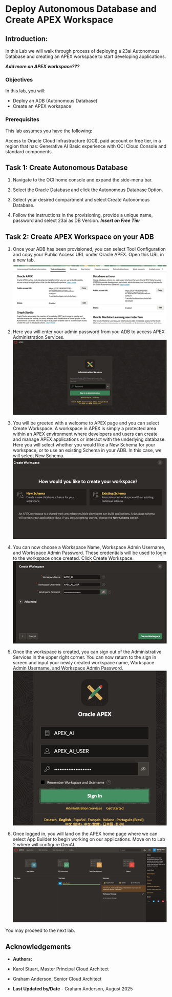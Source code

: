 # Deploy Autonomous Database and Create APEX Workspace

## Introduction: 

In this Lab we will walk through process of deploying a 23ai Autonomous Database and creating an APEX workspace to start developing applications.

***Add more on APEX workspace???***

### Objectives

In this lab, you will:
* Deploy an ADB (Autonomous Database)
* Create an APEX workspace

### Prerequisites

This lab assumes you have the following:

Access to Oracle Cloud Infrastructure (OCI), paid account or free tier, in a region that has:
Generative AI
Basic experience with OCI Cloud Console and standard components.

## Task 1: Create Autonomous Database

1. Navigate to the OCI home console and expand the side-menu bar. 

2. Select the Oracle Database and click the Autonomous Database Option. 

3. Select your desired compartment and select Create Autonomous Database.  

4. Follow the instructions in the provisioning, provide a unique name, password and select 23ai as DB Version. ***Insert on Free Tier*** 

## Task 2: Create APEX Workspace on your ADB

1. Once your ADB has been provisioned, you can select Tool Configuration and copy your Public Access URL under Oracle APEX. Open this URL in a new tab. 
    ![ADB Tool COnfiguration](./images/adbToolConfiguration.png  "")

2. Here you will enter your admin password from you ADB to access APEX Administration Services.
    ![Workspace Login](./images/workspaceLogin.png  "")

3. You will be greeted with a welcome to APEX page and you can select Create Workspace. A workspace in APEX is simply a protected area within an APEX environment where developers and users can create and manage APEX applications or interact with the underlying database. Here you will select whether you would like a New Schema for your workspace, or to use an existing Schema in your ADB. In this case, we will select New Schema.
    ![Workspace Creation](./images/workspaceCreation.png  "")

4. You can now choose a Workspace Name, Workspace Admin Username, and Workspace Admin Password. These credentials will be used to login to the workspace once created. Click Create Workspace.
    ![Workspace Credentials](./images/workspaceCredentials.png  "")

5. Once the workspace is created, you can sign out of the Administrative Services in the upper right corner. You can now return to the sign in screen and input your newly created workspace name, Workspace Admin Username, and Workspace Admin Password.
    ![Workspace First Login](./images/workspaceFirstLogin.png  "")

6. Once logged in, you will land on the APEX home page where we can select App Builder to begin working on our applications. Move on to Lab 2 where will configure GenAI.
    ![APEX Home Page](./images/apexHomePage.png  "")

You may proceed to the next lab.

## Acknowledgements

* **Authors:**
* Karol Stuart, Master Principal Cloud Architect 
* Graham Anderson, Senior Cloud Architect 

* **Last Updated by/Date** - Graham Anderson, August 2025